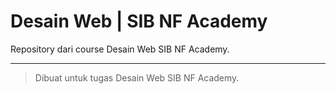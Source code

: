 # Desain Web | SIB NF Academy

Repository dari course Desain Web SIB NF Academy.

---
> Dibuat untuk tugas Desain Web SIB NF Academy.

